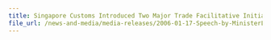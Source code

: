 ```yaml
---
title: Singapore Customs Introduced Two Major Trade Facilitative Initiatives - The Zero GST Warehouse Scheme and TradeXchange®
file_url: /news-and-media/media-releases/2006-01-17-Speech-by-MinisterLHH.pdf
---
```

